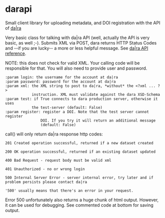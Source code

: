 darapi
======

Small client library for uploading metadata, and DOI registration with the API
of [da|ra](http://www.da-ra.de/)

Very basic class for talking with da|ra API (well, actually the API is very
basic, as well ;-). Submits XML via POST, dara returns HTTP Status Codes and
--if you are lucky-- a more or less helpful message. 
See [da|ra API reference](http://www.da-ra.de/fileadmin/media/da-ra.de/PDFs/dara_API_reference_v1.pdf).

NOTE: this does not check for valid XML. Your calling code will be
responsible for that. You will also need to provide user and password.

    :param login: the username for the account at da|ra
    :param password: password for the account at da|ra
    :param xml: the XML string to post to da|ra, *without* the <?xml ... ?>
                instruction. XML must validate against the dara XSD-Schema
    :param test: if True connects to dara production server, otherwise it uses
                the test-server (default: False)
    :param register: register a DOI. Note that the test server cannot register
                    DOI. If you try it will return an additional message
                    (default: False)

call() will only return da|ra response http codes:
    
    201 Created operation successful, returned if a new dataset created

    200 OK operation successful, returned if an existing dataset updated

    400 Bad Request - request body must be valid xml

    401 Unauthorized - no or wrong login

    500 Internal Server Error - server internal error, try later and if
    problem persists please contact da|ra

    '500' usually means that there's an error in your request.
    
Error 500 unfortunately also returns a huge chunk of html output. However,
it can be used for debugging. See commented code at bottom for saving
output.



